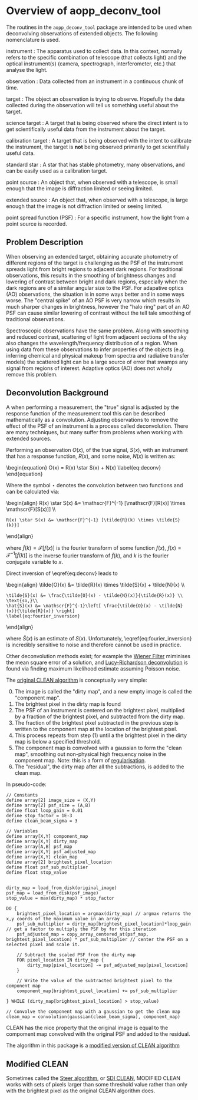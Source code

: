 # Overview of aopp_deconv_tool #

The routines in the `aopp_deconv_tool` package are intended to be used when deconvolving observations of extended objects. The following nomenclature is used.


instrument
: The apparatus used to collect data. In this context, normally refers to the specific combination of telescope (that collects light) and the optical instrument(s) (camera, spectrograph, interferometer, etc.) that analyse the light.

observation
: Data collected from an instrument in a continuous chunk of time.

target
: The object an observation is trying to observe. Hopefully the data collected during the observation will tell us something useful about the target.

science target
: A target that is being observed where the direct intent is to get scientifically useful data from the instrument about the target.

calibration target
: A target that is being observed with the intent to calibrate the instrument, the target is **not** being observed primarily to get scientifially useful data.

standard star
: A star that has stable photometry, many observations, and can be easily used as a calibration target.

point source
: An object that, when observed with a telescope, is small enough that the image is diffraction limited or seeing limited.

extended source
: An object that, when observed with a telescope, is large enough that the image is not diffraction limited or seeing limited.

point spread function (PSF)
: For a specific instrument, how the light from a point source is recorded.



## Problem Description ##

When observing an extended target, obtaining accurate photometry of different regions of the target is challenging as the PSF of the instrument spreads light from bright regions to adjacent dark regions. For traditional observations, this results in the smoothing of brightness changes and lowering of contrast between bright and dark regions, especially when the dark regions are of a similar angular size to the PSF. For adapative optics (AO) observations, the situation is in some ways better and in some ways worse. The "central spike" of an AO PSF is very narrow which results in much sharper changes in brightness, however the "halo ring" part of an AO PSF can cause similar lowering of contrast without the tell tale smoothing of traditional observations.

Spectroscopic observations have the same problem. Along with smoothing and reduced contrast, scattering of light from adjacent sections of the sky also changes the wavelength/frequency distribution of a region. When using data from these observations to infer properties of the objects (e.g. inferring chemical and physical makeup from spectra and radiative transfer models) the scattered light can be a large source of error that swamps any signal from regions of interest. Adaptive optics (AO) does not wholly remove this problem.


## Deconvolution Background ##

A when performing a measurement, the "true" signal is adjusted by the response function of the measurement tool this can be described mathematically as a convolution. Adjusting observations to remove the effect of the PSF of an instrument is a process called deconvolution. There are many techniques, but many suffer from problems when working with extended sources.

Performing an observation $O(x)$, of the true signal, $S(x)$, with an instrument that has a response function, $R(x)$, and some noise, $N(x)$ is written as:
<div>
\begin{equation}
	O(x) = R(x) \star S(x) + N(x)
	\label{eq:deconv}
\end{equation}
</div>

Where the symbol $\star$ denotes the convolution between two functions and can be calculated via:

<div>
\begin{align}
	R(x) \star S(x) &= \mathscr{F}^{-1} [\mathscr{F}[R(x)] \times \mathscr{F}[S(x)]] \\
	
	R(x) \star S(x) &= \mathscr{F}^{-1} [\tilde{R}(k) \times \tilde{S}(k)}]
	
\end{align}
</div>

where $\tilde{f}(k) = \mathscr{F}[f(x)]$ is the fourier transform of some function $f(x)$, $f(x) = \mathscr{F}^{-1}[\tilde{f}(k)]$ is the inverse fourier transform of $\tilde{f}(k)$, and $k$ is the fourier conjugate variable to $x$.

Direct inversion of \eqref{eq:deconv} leads to

<div>
\begin{align}
	\tilde{O}(x) &= \tilde{R}(x) \times \tilde{S}(x) + \tilde{N}(x) \\
	
	\tilde{S}(x) &= \frac{\tilde{O}(x) - \tilde{N}(x)}{\tilde{R}(x)} \\
	\text{so,}\\
	\hat{S}(x) &= \mathscr{F}^{-1}\left[ \frac{\tilde{O}(x) - \tilde{N}(x)}{\tilde{R}(x)} \right]
	\label{eq:fourier_inversion}
\end{align}
</div>

where $\hat{S}(x)$ is an estimate of $S(x)$. Unfortunately, \eqref{eq:fourier_inversion} is incredibly sensitive to noise and therefore cannot be used in practice.

Other deconvolution methods exist; for example the [Wiener Filter](https://en.wikipedia.org/wiki/Wiener_filter) miminises the mean square error of a solution, and [Lucy-Richardson deconvolution](https://en.wikipedia.org/wiki/Richardson%E2%80%93Lucy_deconvolution) is found via finding maximum likelihood estimate assuming Poisson noise.

The [original CLEAN algorithm](https://ui.adsabs.harvard.edu/abs/1974A%26AS...15..417H/abstract) is conceptually very simple:

0) The image is called the "dirty map", and a new empty image is called the "component map".
1) The brightest pixel in the dirty map is found
2) The PSF of an instrument is centered on the brightest pixel, multiplied by a fraction of the brightest pixel, and subtracted from the dirty map.
3) The fraction of the brightest pixel subtracted in the previous step is written to the component map at the location of the brightest pixel.
4) This process repeats from step (1) until a the brightest pixel in the dirty map is below a specified threshold.
5) The component map is convolved with a gaussian to form the "clean map", smoothing out non-physical high frequency noise in the component map. Note: this is a form of [regularisation](https://en.wikipedia.org/wiki/Regularization_(mathematics)).
6) The "residual", the dirty map after all the subtractions, is added to the clean map.

In pseudo-code:
```
// Constants
define array[2] image_size = (X,Y)
define array[2] psf_size = (A,B)
define float loop_gain = 0.01
define stop_factor = 1E-3
define clean_beam_sigma = 3

// Variables
define array[X,Y] component_map
define array[X,Y] dirty_map
define array[A,B] psf_map
define array[X,Y] psf_adjusted_map
define array[X,Y] clean_map
define array[2] brightest_pixel_location
define float psf_sub_multiplier
define float stop_value


dirty_map = load_from_disk(original_image)
psf_map = load_from_disk(psf_image)
stop_value = max(dirty_map) * stop_factor

DO {
	brightest_pixel_location = argmax(dirty_map) // argmax returns the x,y coords of the maximum value in an array
	psf_sub_multiplier = dirty_map[brightest_pixel_location]*loop_gain // get a factor to multiply the PSF by for this iteration
	psf_adjusted_map = copy_array_centered_at(psf_map, brightest_pixel_location) * psf_sub_multiplier // center the PSF on a selected pixel and scale it.
	
	// Subtract the scaled PSF from the dirty map
	FOR pixel_location IN dirty_map {
		dirty_map[pixel_location] -= psf_adjusted_map[pixel_location] 
	}
	
	// Write the value of the subtracted brightest pixel to the component map
	component_map[brightest_pixel_location] += psf_sub_multiplier
	
} WHILE (dirty_map[brightest_pixel_location] > stop_value)

// Convolve the component map with a gaussian to get the clean map
clean_map = convolution(gaussian(clean_beam_sigma), component_map)

```

CLEAN has the nice property that the original image is equal to the compoment map convolved with the original PSF and added to the residual. 

The algorithm in this package is a [modified version of CLEAN algorithm](https://ui.adsabs.harvard.edu/abs/1984A%26A...137..159S/abstract)


## Modified CLEAN ##

Sometimes called the [Steer algorithm](https://www.aanda.org/articles/aa/pdf/2003/49/aa2937.pdf), or [SDI CLEAN](https://www.atnf.csiro.au/computing/software/miriad/userguide/node103.html), MODIFIED CLEAN works with sets of pixels larger than some threshold value rather than only with the brightest pixel as the original CLEAN algorithm does. 


<!--
TODO:
* Why is Modified CLEAN better than other approaches?
* Explain algorithm
-->